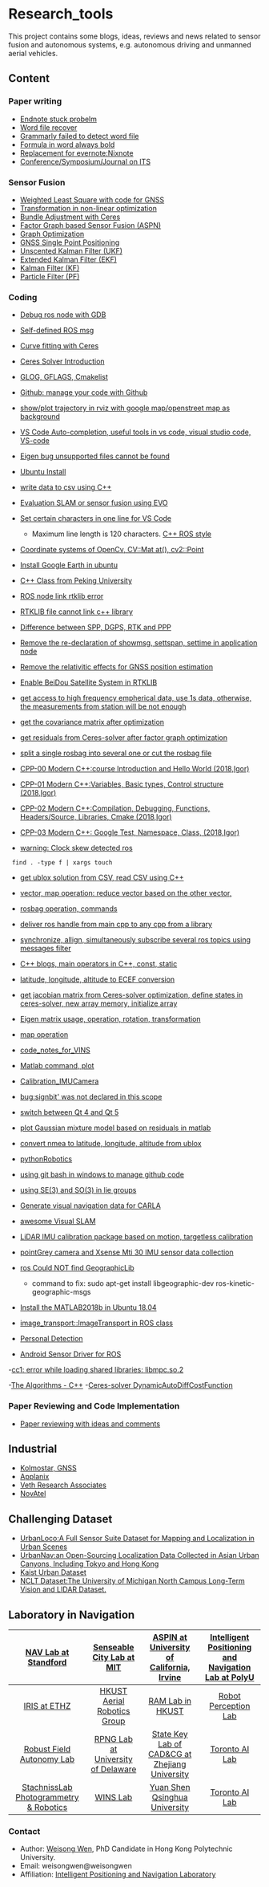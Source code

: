 # Research_tools 
This project contains some blogs, ideas, reviews and news related to sensor fusion and autonomous systems, e.g. autonomous driving and unmanned aerial vehicles.

<!-- <p align="center">
  <img width="712pix" src="img/framework20200104.png">
</p> -->

## Content
### Paper writing

- [Endnote stuck probelm](https://www.zhihu.com/question/44969655/answer/415516847) 
- [Word file recover](https://zhuanlan.zhihu.com/p/95040014)
- [Grammarly failed to detect word file](https://zhuanlan.zhihu.com/p/91414871)
- [Formula in word always bold](https://www.zhihu.com/question/46817938/answer/882984999)
- [Replacement for evernote:Nixnote](https://zhuanlan.zhihu.com/p/86701936)
- [Conference/Symposium/Journal on ITS](https://zhuanlan.zhihu.com/p/49662463)

### Sensor Fusion
- [Weighted Least Square with code for GNSS](https://zhuanlan.zhihu.com/p/85872469)
- [Transformation in non-linear optimization](https://zhuanlan.zhihu.com/p/83120010)
- [Bundle Adjustment with Ceres](https://zhuanlan.zhihu.com/p/82986533)
- [Factor Graph based Sensor Fusion (ASPN)](https://zhuanlan.zhihu.com/p/49500590)
- [Graph Optimization](https://zhuanlan.zhihu.com/p/48182009)
- [GNSS Single Point Positioning](https://zhuanlan.zhihu.com/p/48086556)
- [Unscented Kalman Filter (UKF)](https://zhuanlan.zhihu.com/p/48084816)
- [Extended Kalman Filter (EKF)](https://zhuanlan.zhihu.com/p/48084610)
- [Kalman Filter (KF)](https://zhuanlan.zhihu.com/p/48083971)
- [Particle Filter (PF)](https://zhuanlan.zhihu.com/p/47919094)


### Coding

- [Debug ros node with GDB](coding/GDB/README.md) 
- [Self-defined ROS msg](https://zhuanlan.zhihu.com/p/82381074)
- [Curve fitting with Ceres](https://zhuanlan.zhihu.com/p/82984902)
- [Ceres Solver Introduction](https://zhuanlan.zhihu.com/p/82984902)
- [GLOG, GFLAGS, Cmakelist](https://zhuanlan.zhihu.com/p/81854369)
- [Github: manage your code with Github](coding/GithubUsage/README.md)
- [show/plot trajectory in rviz with google map/openstreet map as background](https://github.com/gareth-cross/rviz_satellite)
- [VS Code Auto-completion, useful tools in vs code, visual studio code, VS-code](coding/VS_Code/README.md) 
- [Eigen bug unsupported files cannot be found](https://zhuanlan.zhihu.com/p/102604655) 
- [Ubuntu Install](coding/ubuntuInstall/README.md) 
- [write data to csv using C++](coding/data2csv/README.md) 
- [Evaluation SLAM or sensor fusion using EVO](coding/evo/README.md) 
- [Set certain characters in one line for VS Code](https://blog.csdn.net/weixin_45272449/article/details/97615190) 
  - Maximum line length is 120 characters. [C++ ROS style](http://wiki.ros.org/CppStyleGuide) 
- [Coordinate systems of OpenCv, CV::Mat at(), cv2::Point](https://blog.csdn.net/wangxuwen2/article/details/52443978)   
- [Install Google Earth in ubuntu](https://linuxconfig.org/how-to-install-google-earth-on-ubuntu-18-04-bionic-beaver-linux)    
- [C++ Class from Peking University](https://www.bilibili.com/video/av10046030/?p=1)    
- [ROS node link rtklib error](https://zhuanlan.zhihu.com/p/104385648)  
- [RTKLIB file cannot link c++ library](https://zhuanlan.zhihu.com/p/104395633/edit)  
- [Difference between SPP, DGPS, RTK and PPP](https://blog.csdn.net/foreverhuylee/article/details/25693893) 
- [Remove the re-declaration of showmsg, settspan, settime in application node](https://zhuanlan.zhihu.com/p/104488765) 
- [Remove the relativitic effects for GNSS position estimation](https://zhuanlan.zhihu.com/p/104713783) 
- [Enable BeiDou Satellite System in RTKLIB](https://zhuanlan.zhihu.com/p/105019922)
- [get access to high frequency empherical data, use 1s data, otherwise, the measurements from station will be not enough](https://www.geodetic.gov.hk/en/satref/welcome.htm)
- [get the covariance matrix after optimization](https://zhuanlan.zhihu.com/p/106631772)
- [get residuals from Ceres-solver after factor graph optimization](https://zhuanlan.zhihu.com/p/106984063)
- [split a single rosbag into several one or cut the rosbag file](https://answers.ros.org/question/99711/how-to-split-a-recorded-rosbag-file/)

- [CPP-00 Modern C++:course Introduction and Hello World (2018,Igor)](coding/CPP00/README.md)
- [CPP-01 Modern C++:Variables, Basic types, Control structure (2018,Igor)](coding/CPP01/README.md)
- [CPP-02 Modern C++:Compilation, Debugging, Functions, Headers/Source, Libraries, Cmake (2018,Igor)](coding/CPP02/README.md)
- [CPP-03 Modern C++: Google Test, Namespace, Class, (2018,Igor)](coding/CPP03/README.md)
- [warning:  Clock skew detected ros](coding/data2csv/README.md)
```
 find . -type f | xargs touch
```
- [get ublox solution from CSV, read CSV using C++](coding/data2csv/README.md)
- [vector, map operation: reduce vector based on the other vector, ](coding/vectorOperation/README.md)
- [rosbag operation, commands ](coding/rosbagOperation/README.md)
- [deliver ros handle from main cpp to any cpp from a library](coding/deliverROSHandle/README.md)
- [synchronize, allign, simultaneously subscribe several ros topics using messages filter](coding/rosmessageFilter/README.md)
- [C++ blogs, main operators in C++, const, static](https://zhaostu4.github.io/2019/11/28/%E9%9D%A2%E7%BB%8F%E6%B1%87%E6%80%BB-C++%E5%9F%BA%E7%A1%80%E7%B4%A2%E5%BC%95/)
- [latitude, longitude, altitude to ECEF conversion](https://www.oc.nps.edu/oc2902w/coord/llhxyz.htm?source=post_page---------------------------)

- [get jacobian matrix from Ceres-solver optimization, define states in ceres-solver, new array memory, initialize array](coding/getJacobian/README.md)

- [Eigen matrix usage, operation, rotation, transformation](coding/eigen_usage/README.md)

- [map operation](coding/map_operation/README.md)
- [code_notes_for_VINS](coding/code_notes_for_VINS/README.md)
- [Matlab command, plot](coding/Matlab_command/README.md)
- [Calibration_IMUCamera](coding/Calibration_IMUCamera/README.md)

- [bug:signbit' was not declared in this scope](https://zhuanlan.zhihu.com/p/157710045)
- [switch between Qt 4 and Qt 5](https://blog.csdn.net/lch_vison/article/details/80899039)
- [plot Gaussian mixture model based on residuals in matlab](coding/plotGMM/README.md)
- [convert nmea to latitude, longitude, altitude from ublox](coding/convert_nmea/README.md)
- [pythonRobotics](https://github.com/AtsushiSakai/PythonRobotics)
- [using git bash in windows to manage github code](https://git-scm.com/download/win)
- [using SE(3) and SO(3) in lie groups](https://blog.csdn.net/xiaoxiaowenqiang/article/details/78991190?utm_source=blogxgwz6)
- [Generate visual navigation data for CARLA](https://github.com/IamWangYunKai/carla_py)
- [awesome Visual SLAM](https://github.com/tzutalin/awesome-visual-slam)

- [LiDAR IMU calibration package based on motion, targetless calibration](https://github.com/APRIL-ZJU/lidar_IMU_calib)

- [pointGrey camera and Xsense Mti 30 IMU sensor data collection](coding/camera_imu_collection/README.md)
- [ros Could NOT find GeographicLib](https://github.com/ethz-asl/rotors_simulator/issues/520)
  - command to fix: sudo apt-get install libgeographic-dev ros-kinetic-geographic-msgs
- [Install the MATLAB2018b in Ubuntu 18.04](https://www.cnblogs.com/sixuwuxian/p/12512275.html)

- [image_transport::ImageTransport in ROS class](https://github.com/pal-robotics/pal_person_detector_opencv/blob/master/src/person_detector.cpp#L121)

- [Personal Detection](https://github.com/pal-robotics/pal_person_detector_opencv)

- [Android Sensor Driver for ROS](https://github.com/huaibovip/android_ros_sensors)

-[cc1: error while loading shared libraries: libmpc.so.2](https://stackoverflow.com/questions/19625451/cc1-error-while-loading-shared-libraries-libmpc-so-2-cannot-open-shared-objec)

-[The Algorithms - C++](https://github.com/TheAlgorithms/C-Plus-Plus)
-[Ceres-solver DynamicAutoDiffCostFunction ](https://ceres-solver.googlesource.com/ceres-solver/+/1.12.0/examples/robot_pose_mle.cc)


### Paper Reviewing and Code Implementation
- [Paper reviewing with ideas and comments](paperReview/README.md) 

## Industrial
- [Kolmostar, GNSS](https://zhuanlan.zhihu.com/p/58346842)
- [Applanix](https://www.applanix.com/products/posav.htm)
- [Veth Research Associates](https://www.vethresearch.com/)
- [NovAtel](https://www.novatel.com/products/span-gnss-inertial-systems/span-combined-systems/span-cpt/)

## Challenging Dataset
- [UrbanLoco:A Full Sensor Suite Dataset for Mapping and Localization in Urban Scenes](https://advdataset2019.wixsite.com/advlocalization)
- [UrbanNav:an Open-Sourcing Localization Data Collected in Asian Urban Canyons, Including Tokyo and Hong Kong](https://www.polyu-ipn-lab.com/urbannav)
- [Kaist Urban Dataset](https://irap.kaist.ac.kr/dataset/download_1.html)
- [NCLT Dataset:The University of Michigan North Campus Long-Term Vision and LIDAR Dataset.](http://robots.engin.umich.edu/nclt/)

## Laboratory in Navigation
<!-- - [NAV Lab at Standford](http://web.stanford.edu/~gracegao/)
- [Senseable City Lab at MIT](http://senseable.mit.edu/)
- [ASPIN at University of California, Irvine](http://aspin.eng.uci.edu/research.html)
- [toronto AI Lab](http://www.cs.toronto.edu/~urtasun/)
- [IRIS at ETHZ](https://www.iris.ethz.ch/)
- [HKUST Aerial Robotics Group](http://uav.ust.hk/)
- [RAM Lab in HKUST](https://ram-lab.com/)
- [Robot Perception Lab](https://rpl.ri.cmu.edu/)
- [Robust Field Autonomy Lab](https://robustfieldautonomylab.github.io/) -->


| [NAV Lab at Standford](http://web.stanford.edu/~gracegao/) | [Senseable City Lab at MIT](http://senseable.mit.edu/) | [ASPIN at University of California, Irvine](http://aspin.eng.uci.edu/research.html) | [Intelligent Positioning and Navigation Lab at PolyU](https://www.polyu-ipn-lab.com/) |
| :---:  | :---:  | :---:  | :---:  |
| [IRIS at ETHZ](https://www.iris.ethz.ch/) | [HKUST Aerial Robotics Group](http://uav.ust.hk/) | [RAM Lab in HKUST](https://ram-lab.com/) | [Robot Perception Lab](https://rpl.ri.cmu.edu/) |
| [Robust Field Autonomy Lab](https://robustfieldautonomylab.github.io/) | [RPNG Lab at University of Delaware](https://sites.udel.edu/robot/) | [State Key Lab of CAD&CG at Zhejiang University](http://www.cad.zju.edu.cn/home/gfzhang/) | [Toronto AI Lab](http://www.cs.toronto.edu/~urtasun/) |
| [StachnissLab Photogrammetry & Robotics](https://www.ipb.uni-bonn.de/) | [WINS Lab](https://winslab.lids.mit.edu/research/cooperative-localization-for-uwb-networks/) | [Yuan Shen Qsinghua University](https://scholar.google.com/citations?hl=en&user=1mDpUSgAAAAJ&view_op=list_works&sortby=pubdate) | [Toronto AI Lab](http://www.cs.toronto.edu/~urtasun/) |

### Contact
- Author: [Weisong Wen](https://weisongwen.wixsite.com/weisongwen), PhD Candidate in Hong Kong Polytechnic University.
- Email: weisongwen@weisongwen
- Affiliation: [Intelligent Positioning and Navigation Laboratory](https://www.polyu-ipn-lab.com/)